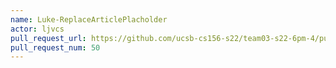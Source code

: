 ```yaml
---
name: Luke-ReplaceArticlePlacholder
actor: ljvcs
pull_request_url: https://github.com/ucsb-cs156-s22/team03-s22-6pm-4/pull/50
pull_request_num: 50
---
```

